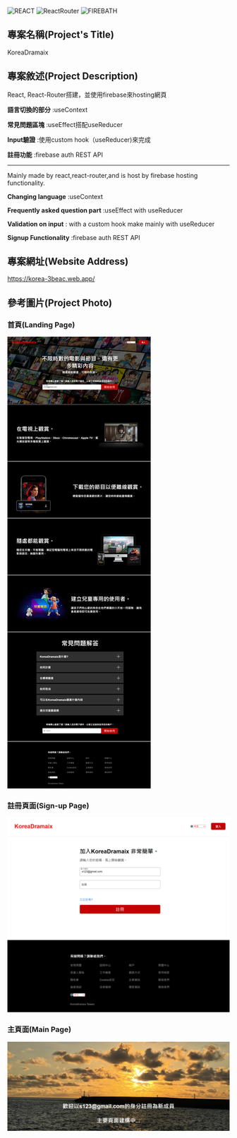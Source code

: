 ![REACT](https://img.shields.io/badge/-React%5E18.0.0-blue)
![ReactRouter](https://img.shields.io/badge/-React--router%5E6.3.0-ff69b4)
![FIREBATH](https://img.shields.io/badge/-FirebaseAuthRESTAPI-RED)


## 專案名稱(Project's Title)

KoreaDramaix

## 專案敘述(Project Description)


React, React-Router搭建，並使用firebase來hosting網頁<br>

**語言切換的部分** :useContext<br>

**常見問題區塊** :useEffect搭配useReducer<br>

**Input驗證** :使用custom hook（useReducer)來完成<br>

**註冊功能** :firebase auth REST API

---

Mainly made by react,react-router,and is host by firebase hosting functionality.<br>

**Changing language** :useContext<br>

**Frequently asked question part** :useEffect with useReducer<br>

**Validation on input** : with a custom hook make mainly with useReducer<br>

**Signup Functionality** :firebase auth REST API


## 專案網址(Website Address)

https://korea-3beac.web.app/


## 參考圖片(Project Photo)

### 首頁(Landing Page) 

![PROJECT PHOTO](https://github.com/Razieldu/KoreaDramaix/raw/main/projectPhoto/page1.png)

### 註冊頁面(Sign-up Page)

![PROJECT PHOTO](https://github.com/Razieldu/KoreaDramaix/raw/main/projectPhoto/page2.png)

### 主頁面(Main Page)

![PROJECT PHOTO](https://github.com/Razieldu/KoreaDramaix/raw/main/projectPhoto/page3.png)


<!-- ## 參考視頻(Project Video)

待補 -->